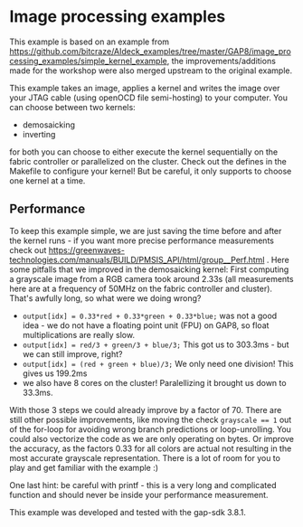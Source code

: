 # Image processing examples

This example is based on an example from https://github.com/bitcraze/AIdeck_examples/tree/master/GAP8/image_processing_examples/simple_kernel_example, the improvements/additions made for the workshop were also merged upstream to the original example.

This example takes an image, applies a kernel and writes the image over your JTAG cable (using openOCD file semi-hosting) to your computer.
You can choose between two kernels:

- demosaicking 
- inverting

for both you can choose to either execute the kernel sequentially on the fabric controller or parallelized on the cluster. Check out the defines in the Makefile to configure your kernel! But be careful, it only supports to choose one kernel at a time.
## Performance
To keep this example simple, we are just saving the time before and after the kernel runs - if you want more precise performance measurements check out  https://greenwaves-technologies.com/manuals/BUILD/PMSIS_API/html/group__Perf.html .
Here some pitfalls that we improved in the demosaicking kernel:
First computing a grayscale image from a RGB camera took around 2.33s (all measurements here are at a frequency of 50MHz on the fabric controller and cluster). That's awfully long, so what were we doing wrong?

- `output[idx] = 0.33*red + 0.33*green + 0.33*blue;` was not a good idea - we do not have a floating point unit (FPU) on GAP8, so float multiplications are really slow. 
- `output[idx] = red/3 + green/3 + blue/3;` This got us to 303.3ms - but we can still improve, right?
- `output[idx] = (red + green + blue)/3;` We only need one division! This gives us 199.2ms
- we also have 8 cores on the cluster! Paralellizing it brought us down to 33.3ms.

With those 3 steps we could already improve by a factor of 70. There are still other possible improvements, like moving the check `grayscale == 1` out of the for-loop for avoiding wrong branch predictions or loop-unrolling. You could also vectorize the code as we are only operating on bytes. Or improve the accuracy, as the factors 0.33 for all colors are actual not resulting in the most accurate grayscale representation. There is a lot of room for you to play and get familiar with the example :)

One last hint: be careful with printf - this is a very long and complicated function and should never be inside your performance measurement.

This example was developed and tested with the gap-sdk 3.8.1.